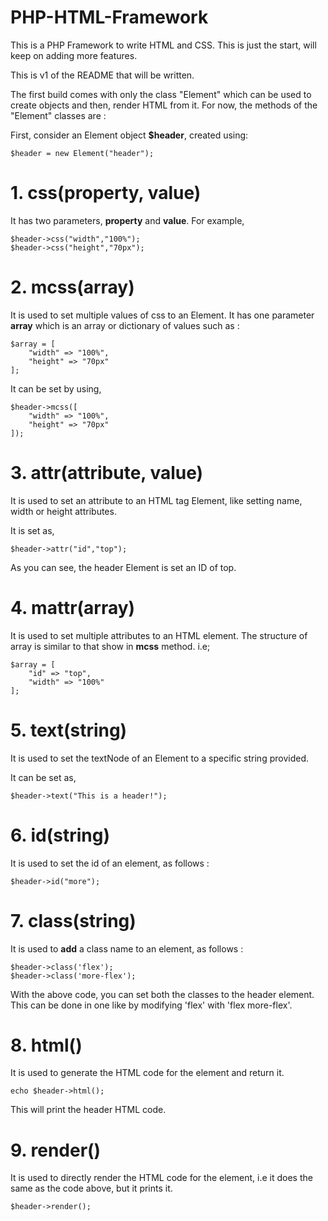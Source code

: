 # PHP-HTML-Framework
This is a PHP Framework to write HTML and CSS. This is just the start, will keep on adding more features.

This is v1 of the README that will be written.

The first build comes with only the class "Element" which can be used to create objects and then, render HTML from it.
For now, the methods of the "Element" classes are :

First, consider an Element object **$header**, created using:
```
$header = new Element("header");
```

# 1. css(property, value)
It has two parameters, **property** and **value**.
For example,
```
$header->css("width","100%");
$header->css("height","70px");
```



# 2. mcss(array)
It is used to set multiple values of css to an Element.
It has one parameter **array** which is an array or dictionary of values such as :
```
$array = [
    "width" => "100%",
    "height" => "70px"
];
```
It can be set by using,
```
$header->mcss([
    "width" => "100%",
    "height" => "70px"
]);
```

# 3. attr(attribute, value)
It is used to set an attribute to an HTML tag Element, like setting name, width or height attributes.

It is set as,
```
$header->attr("id","top");
```

As you can see, the header Element is set an ID of top.

# 4. mattr(array)
It is used to set multiple attributes to an HTML element.
The structure of array is similar to that show in **mcss** method.
i.e;
```
$array = [
    "id" => "top",
    "width" => "100%"
];
```

# 5. text(string)
It is used to set the textNode of an Element to a specific string provided.

It can be set as,
```
$header->text("This is a header!");
```

# 6. id(string)
It is used to set the id of an element, as follows :
```
$header->id("more");
```

# 7. class(string)
It is used to **add** a class name to an element, as follows :
```
$header->class('flex');
$header->class('more-flex');
```
With the above code, you can set both the classes to the header element.
This can be done in one like by modifying 'flex' with 'flex more-flex'.

# 8. html()
It is used to generate the HTML code for the element and return it.
```
echo $header->html();
```
This will print the header HTML code.

# 9. render()
It is used to directly render the HTML code for the element,
i.e it does the same as the code above, but it prints it.
```
$header->render();
```
